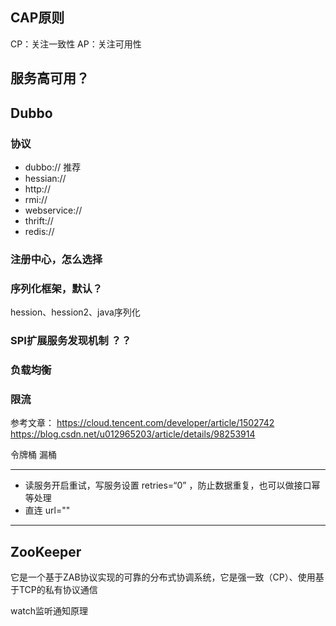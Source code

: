 


## CAP原则

CP：关注一致性
AP：关注可用性


## 服务高可用？

## Dubbo

### 协议

- dubbo:// 推荐
- hessian:// 
- http://
- rmi://
- webservice://
- thrift://
- redis://

### 注册中心，怎么选择

### 序列化框架，默认？

hession、hession2、java序列化

### SPI扩展服务发现机制 ？？

### 负载均衡

### 限流

参考文章：
https://cloud.tencent.com/developer/article/1502742
https://blog.csdn.net/u012965203/article/details/98253914

令牌桶
漏桶

---



- 读服务开启重试，写服务设置 retries=“0” ，防止数据重复，也可以做接口幂等处理
- 直连 url=""



---

## ZooKeeper

它是一个基于ZAB协议实现的可靠的分布式协调系统，它是强一致（CP）、使用基于TCP的私有协议通信

watch监听通知原理







